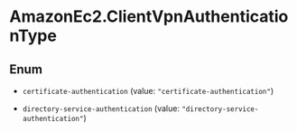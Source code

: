 # AmazonEc2.ClientVpnAuthenticationType

## Enum


* `certificate-authentication` (value: `"certificate-authentication"`)

* `directory-service-authentication` (value: `"directory-service-authentication"`)


